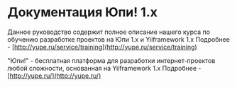 # Документация Юпи! 1.x

Данное руководство содержит полное описание нашего курса по обучению разработке проектов на Юпи 1.x и Yiiframework 1.x
Подробнее - [http://yupe.ru/service/training](http://yupe.ru/service/training)

"Юпи!" - бесплатная платформа для разработки интернет-проектов любой сложности, основанная на Yiiframework 1.x
Подробнее - [http://yupe.ru/](http://yupe.ru/)
